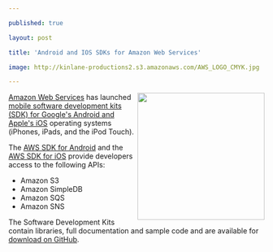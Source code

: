 ---
published: true
layout: post
title: 'Android and IOS SDKs for Amazon Web Services'
image: http://kinlane-productions2.s3.amazonaws.com/AWS_LOGO_CMYK.jpg
---

<img src="https://kinlane-productions2.s3.amazonaws.com/AWS_LOGO_CMYK.jpg" alt="" width="250" align="right" /><a href="http://aws.typepad.com" target="_blank">Amazon Web Services</a> has launched <a href="http://aws.typepad.com/aws/2010/12/new-aws-sdks-for-mobile-development.html" target="_blank">mobile software development kits (SDK) for Google's Android and Apple's iOS</a> operating systems (iPhones, iPads, and the iPod Touch).<p>
The <a href="https://aws.amazon.com/sdkforandroid" target="_blank">AWS SDK for Android</a> and the <a href="https://aws.amazon.com/sdkforios" target="_blank">AWS SDK for iOS</a> provide developers access to the following APIs:
<ul class="mainlist">
	<li>Amazon S3</li>
	<li>Amazon SimpleDB</li>
	<li>Amazon SQS</li>
	<li>Amazon SNS</li>
</ul>
The Software Development Kits contain libraries, full documentation and sample code and are available for <a href="https://github.com/amazonwebservices/" target="_blank">download on GitHub</a>.

